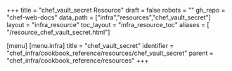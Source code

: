+++
title = "chef_vault_secret Resource"
draft = false
robots = ""
gh_repo = "chef-web-docs"
data_path = ["infra","resources","chef_vault_secret"]
layout = "infra_resource"
toc_layout = "infra_resource_toc"
aliases = [ "/resource_chef_vault_secret.html"]

[menu]
  [menu.infra]
    title = "chef_vault_secret"
    identifier = "chef_infra/cookbook_reference/resources/chef_vault_secret"
    parent = "chef_infra/cookbook_reference/resources"
+++

<!-- The contents of this page are automatically generated from the chef_vault_secret.yaml file in the data directory. -->
<!-- To suggest a change, edit the https://github.com/chef/chef/blob/main/lib/chef/resource/chef_vault_secret.rb file
      and submit a pull request to the https://github.com/chef/chef repository. -->
